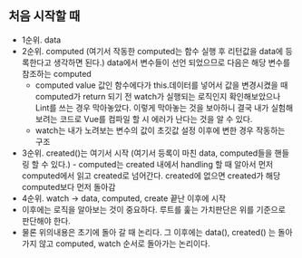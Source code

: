 ## 처음 시작할 때
- 1순위. data
- 2순위. computed (여기서 작동한 computed는 함수 실행 후 리턴값을 data에 등록한다고 생각하면 된다.) data에서 변수들이 선언 되었으므로 다음은 해당 변수를 참조하는 computed
    - computed value 값인 함수에다가 this.데이터를 넣어서 값을 변경시켰을 때 computed가 return 되기 전 watch가 실행되는 로직인지 확인해보았으나 Lint를 쓰는 경우 막아놓았다. 이렇게 막아놓는 것을 보아하니 결국 내가 실험해보려는 코드로 Vue를 컴파일 할 시 에러가 난다는 것을 알 수 있다. 
    - watch는 내가 노려보는 변수의 값이 초깃값 설정 이후에 변한 경우 작동하는 구조
- 3순위. created()는 여기서 시작 (여기서 등록이 마친 data, computed들을 핸들링 할 수 있다.) - computed는 created 내에서 handling 할 때 알아서 먼저 computed에서 읽고 created로 넘어간다. created에 없으면 created가 해당 computed보다 먼저 돌아감
- 4순위. watch -> data, computed, create 끝난 이후에 시작
- 이후에는 로직을 알아보는 것이 중요하다. 루트를 훑는 가치판단은 위를 기준으로 판단해야 한다.
- 물론 위의내용은 초기에 돌아 갈 때 논리다. 그 이후에는 data(), created() 는 돌아가지 않고 computed, watch 순서로 돌아가는 논리이다.